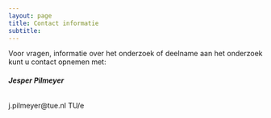 ```yaml
---
layout: page
title: Contact informatie
subtitle:
---
```


<div align="justify"> 
<p>
Voor vragen, informatie over het onderzoek of deelname aan het onderzoek kunt u contact opnemen met:
</p>
</div>

<div align="left"> 
<p>
<h6><b>Jesper Pilmeyer</b></h6>
j.pilmeyer@tue.nl
TU/e
</p>
</div>

